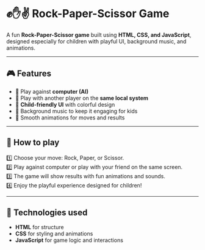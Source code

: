 # ✊✋✌️ Rock-Paper-Scissor Game

A fun **Rock-Paper-Scissor game** built using **HTML, CSS, and JavaScript**, designed especially for children with playful UI, background music, and animations.

---

## 🎮 Features

- 🤖 Play against **computer (AI)**
- 👥 Play with another player on the **same local system**
- 🎨 **Child-friendly UI** with colorful design
- 🎵 Background music to keep it engaging for kids
- 💫 Smooth animations for moves and results

---

## 🚀 How to play

1️⃣ Choose your move: Rock, Paper, or Scissor.  
2️⃣ Play against computer or play with your friend on the same screen.  
3️⃣ The game will show results with fun animations and sounds.  
4️⃣ Enjoy the playful experience designed for children!

---

## 🔧 Technologies used

- **HTML** for structure
- **CSS** for styling and animations
- **JavaScript** for game logic and interactions
